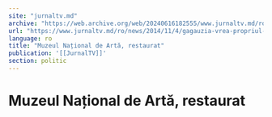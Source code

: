 ```yaml
---
site: "jurnaltv.md"
archive: "https://web.archive.org/web/20240616182555/www.jurnaltv.md/ro/news/2014/11/4/gagauzia-vrea-propriul-cca-10072452/"
url: "https://www.jurnaltv.md/ro/news/2014/11/4/gagauzia-vrea-propriul-cca-10072452/"
language: ro
title: "Muzeul Național de Artă, restaurat"
publication: '[[JurnalTV]]'
section: politic
---
```


# Muzeul Național de Artă, restaurat

